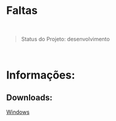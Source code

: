 <h1> Faltas </h1><br>

> Status do Projeto: desenvolvimento

<br>
<h1>Informações:</h1>

<h2>Downloads:</h2>
<a href='https://github.com/MateusParra/Faltas/raw/refs/heads/main/dist/faltas.exe'>Windows</a>
